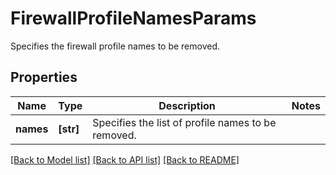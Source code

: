 # FirewallProfileNamesParams

Specifies the firewall profile names to be removed.

## Properties
Name | Type | Description | Notes
------------ | ------------- | ------------- | -------------
**names** | **[str]** | Specifies the list of profile names to be removed. | 

[[Back to Model list]](../README.md#documentation-for-models) [[Back to API list]](../README.md#documentation-for-api-endpoints) [[Back to README]](../README.md)


